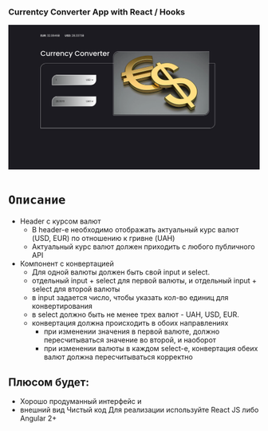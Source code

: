 ### Currentcy Converter App with React / Hooks

 <img src="./src/images/screen.png" width="900">

# `Описание`

- Header с курсом валют
  - В header-е необходимо отображать актуальный курс валют (USD, EUR) по
    отношению к гривне (UAH)
  - Актуальный курс валют должен приходить с любого публичного API
- Компонент с конвертацией
  - Для одной валюты должен быть свой input и select.
  - отдельный input + select для первой валюты, и отдельный input + select для
    второй валюты
  - в input задается число, чтобы указать кол-во единиц для конвертирования
  - в select должно быть не менее трех валют - UAH, USD, EUR.
  - конвертация должна происходить в обоих направлениях
    - при изменении значения в первой валюте, должно пересчитываться значение во
      второй, и наоборот
    - при изменении валюты в каждом select-е, конвертация обеих валют должна
      пересчитываться корректно

## Плюсом будет:

- Хорошо продуманный интерфейс и
- внешний вид Чистый код Для реализации используйте React JS либо Angular 2+

